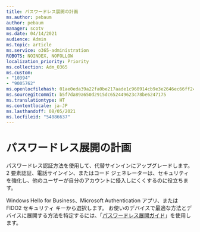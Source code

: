 ```yaml
---
title: パスワードレス展開の計画
ms.author: pebaum
author: pebaum
manager: scotv
ms.date: 04/14/2021
audience: Admin
ms.topic: article
ms.service: o365-administration
ROBOTS: NOINDEX, NOFOLLOW
localization_priority: Priority
ms.collection: Adm_O365
ms.custom:
- "10394"
- "9005762"
ms.openlocfilehash: 01ae0eda39a22fa0be217aade1c960914cb9e3e2646ec66ff24a2b8a87272d10
ms.sourcegitcommit: b5f7da89a650d2915dc652449623c78be6247175
ms.translationtype: HT
ms.contentlocale: ja-JP
ms.lasthandoff: 08/05/2021
ms.locfileid: "54086637"
---
```

# <a name="plan-your-passwordless-deployment"></a>パスワードレス展開の計画

パスワードレス認証方法を使用して、代替サインインにアップグレードします。 2 要素認証、電話サインイン、またはコード ジェネレーターは、セキュリティを強化し、他のユーザーが自分のアカウントに侵入しにくくするのに役立ちます。 

Windows Hello for Business、Microsoft Authentication アプリ、または FIDO2 セキュリティ キーから選択します。 お使いのデバイスで最適な方法とデバイスに展開する方法を特定するには、「[パスワードレス展開ガイド](https://admin.microsoft.com/adminportal/home?#/modernonboarding/passwordlesssetup)」を使用します。 

